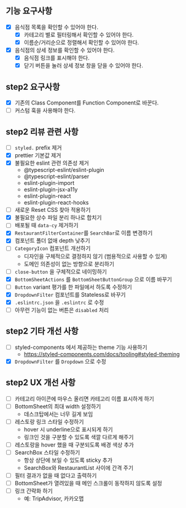 ## 기능 요구사항

- [x] 음식점 목록을 확인할 수 있어야 한다.
  - [x] 카테고리 별로 필터링해서 확인할 수 있어야 한다.
  - [x] 이름순/거리순으로 정렬해서 확인할 수 있어야 한다.
- [x] 음식점의 상세 정보를 확인할 수 있어야 한다.
  - [x] 음식점 링크를 표시해야 한다.
  - [x] 닫기 버튼을 눌러 상세 정보 창을 닫을 수 있어야 한다.

## step2 요구사항

- [x] 기존의 Class Component를 Function Component로 바꾼다.
- [ ] 커스텀 훅을 사용해야 한다.

## step2 리뷰 관련 사항

- [ ] `styled.` prefix 제거
- [x] prettier 기본값 제거
- [x] 불필요한 eslint 관련 의존성 제거
  - @typescript-eslint/eslint-plugin
  - @typescript-eslint/parser
  - eslint-plugin-import
  - eslint-plugin-jsx-a11y
  - eslint-plugin-react
  - eslint-plugin-react-hooks
- [ ] 새로운 Reset CSS 찾아 적용하기
- [x] 불필요한 상수 파일 분리 하나로 합치기
- [ ] 배포될 때 `data-cy` 제거하기
- [x] `RestaurantFilterContainer`를 `SearchBar`로 이름 변경하기
- [x] 컴포넌트 폴더 없애 depth 낮추기
- [ ] `CategoryIcon` 컴포넌트 개선하기
  - 디자인을 구체적으로 결정하지 않기 (범용적으로 사용할 수 있게)
  - 도메인 의존성이 없는 방향으로 분리하기
- [ ] `close-button` 을 구체적으로 네이밍하기
- [x] `BottomSheetActions` 를 `BottomSheetButtonGroup` 으로 이름 바꾸기
- [ ] `Button` variant 평가를 한 파일에서 하도록 수정하기
- [x] `DropdownFilter` 컴포넌트를 Stateless로 바꾸기
- [x] `.eslintrc.json` 을 `.eslintrc` 로 수정
- [ ] 아무런 기능이 없는 버튼은 `disabled` 처리

## step2 기타 개선 사항

- [ ] styled-components 에서 제공하는 theme 기능 사용하기
  - https://styled-components.com/docs/tooling#styled-theming
- [x] `DropdownFilter` 를 `Dropdown` 으로 수정

## step2 UX 개선 사항

- [ ] 카테고리 아이콘에 마우스 올리면 카테고리 이름 표시하게 하기
- [ ] BottomSheet의 최대 width 설정하기
  - 데스크탑에서는 너무 길게 보임
- [ ] 레스토랑 링크 스타일 수정하기
  - hover 시 underline으로 표시되게 하기
  - 링크인 것을 구분할 수 있도록 색깔 다르게 해주기
- [ ] 레스토랑을 hover 했을 때 구분되도록 배경 색상 추가
- [ ] SearchBox 스타일 수정하기
  - 항상 상단에 보일 수 있도록 sticky 추가
  - SearchBox와 RestaurantList 사이에 간격 주기
- [ ] 필터 결과가 없을 때 없다고 출력하기
- [ ] BottomSheet가 열려있을 때 메인 스크롤이 동작하지 않도록 설정
- [ ] 링크 간략화 하기
  - 예: TripAdvisor, 카카오맵
